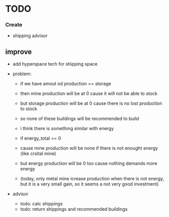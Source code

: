 # TODO

### Create

- shipping advisor

## improve

- add hyperspace tech for shipping space

- problem:
  - if we have amout od production == storage
  - then mine production will be at 0 cause it will not be able to stock
  - but storage production will be at 0 cause there is no lost production to stock
  - so none of these buildings will be recommended to build

  - i think there is something similar with energy
  - if energy_total == 0
  - cause mine production will be none if there is not enought energy (like crsital mine)
  - but energy production will be 0 too cause nothing demands more energy
  - (today, only metal mine icrease production when there is not energy, but it is a very small gain, so it seems a not very good investment)

- advisor
  - todo: calc shippings
  - todo: return shippings and recommended buildings
